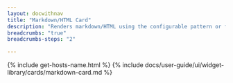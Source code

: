 ```yaml
---
layout: docwithnav
title: "Markdown/HTML Card"
description: "Renders markdown/HTML using the configurable pattern or function with applied attributes or time series values."
breadcrumbs: "true"
breadcrumbs-steps: "2"

---
```

{% include get-hosts-name.html %}
{% include docs/user-guide/ui/widget-library/cards/markdown-card.md %}
